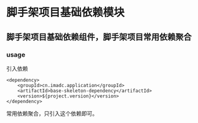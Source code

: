 # 脚手架项目基础依赖模块

## 脚手架项目基础依赖组件，脚手架项目常用依赖聚合

### usage

引入依赖

~~~
<dependency>
    <groupId>cn.imadc.application</groupId>
    <artifactId>base-skeleton-dependency</artifactId>
    <version>${project.version}</version>
</dependency>
~~~

常用依赖聚合，只引入这个依赖即可。
